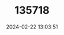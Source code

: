 ---
title: "135718"
category: "Phoxinus strymonicus"
draft: false
date: 2024-02-22 13:03:51
languages:
  Greek, Modern (1453-): ["Στρυμονόγαστρος"]
  English: ["Aegean Minnow"]
---